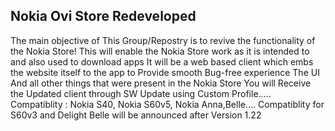 ## Nokia Ovi Store Redeveloped
The main objective of This Group/Repostry is to revive the functionality of the Nokia Store!
This will enable the Nokia Store work as it is intended to and also used to download apps
It will be a web based client which embs the website itself to the app to Provide smooth Bug-free experience
The UI And all other things that were present in the Nokia Store
You will Receive the Updated client through SW Update using Custom Profile.....
Compatiblity : Nokia S40, Nokia S60v5, Nokia Anna,Belle.... 
Compatiblity for S60v3 and Delight Belle will be announced after Version 1.22
